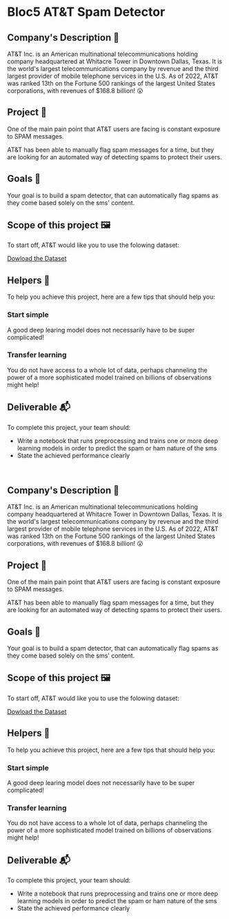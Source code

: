 # Bloc5 AT&T Spam Detector

## Company's Description 📇

AT&T Inc. is an American multinational telecommunications holding company headquartered at Whitacre Tower in Downtown Dallas, Texas. It is the world's largest telecommunications company by revenue and the third largest provider of mobile telephone services in the U.S. As of 2022, AT&T was ranked 13th on the Fortune 500 rankings of the largest United States corporations, with revenues of $168.8 billion! 😮

## Project 🚧

One of the main pain point that AT&T users are facing is constant exposure to SPAM messages.

AT&T has been able to manually flag spam messages for a time, but they are looking for an automated way of detecting spams to protect their users.

## Goals 🎯

Your goal is to build a spam detector, that can automatically flag spams as they come based solely on the sms' content.

## Scope of this project 🖼️

To start off, AT&T would like you to use the folowing dataset:

<ins>Dowload the Dataset</ins>

## Helpers 🦮

To help you achieve this project, here are a few tips that should help you:

### Start simple

A good deep learing model does not necessarily have to be super complicated!

### Transfer learning

You do not have access to a whole lot of data, perhaps channeling the power of a more sophisticated model trained on billions of observations might help!

## Deliverable 📬

To complete this project, your team should:

- Write a notebook that runs preprocessing and trains one or more deep learning models in order to predict the spam or ham nature of the sms
- State the achieved performance clearly

&nbsp;


## Company's Description 📇

AT&T Inc. is an American multinational telecommunications holding company headquartered at Whitacre Tower in Downtown Dallas, Texas. It is the world's largest telecommunications company by revenue and the third largest provider of mobile telephone services in the U.S. As of 2022, AT&T was ranked 13th on the Fortune 500 rankings of the largest United States corporations, with revenues of $168.8 billion! 😮

## Project 🚧

One of the main pain point that AT&T users are facing is constant exposure to SPAM messages.

AT&T has been able to manually flag spam messages for a time, but they are looking for an automated way of detecting spams to protect their users.

## Goals 🎯

Your goal is to build a spam detector, that can automatically flag spams as they come based solely on the sms' content.

## Scope of this project 🖼️

To start off, AT&T would like you to use the folowing dataset:

<ins>Dowload the Dataset</ins>

## Helpers 🦮

To help you achieve this project, here are a few tips that should help you:

### Start simple

A good deep learing model does not necessarily have to be super complicated!

### Transfer learning

You do not have access to a whole lot of data, perhaps channeling the power of a more sophisticated model trained on billions of observations might help!

## Deliverable 📬

To complete this project, your team should:

- Write a notebook that runs preprocessing and trains one or more deep learning models in order to predict the spam or ham nature of the sms
- State the achieved performance clearly

&nbsp;
